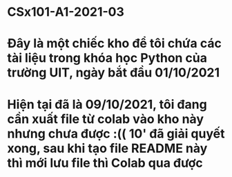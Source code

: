# CSx101-A1-2021-03
# Đây là một chiếc kho để tôi chứa các tài liệu trong khóa học Python của trường UIT, ngày bắt đầu 01/10/2021
# Hiện tại đã là 09/10/2021, tôi đang cần xuất file từ colab vào kho này nhưng chưa được :(( 10' đã giải quyết xong, sau khi tạo file README này thì mới lưu file thì Colab qua được
